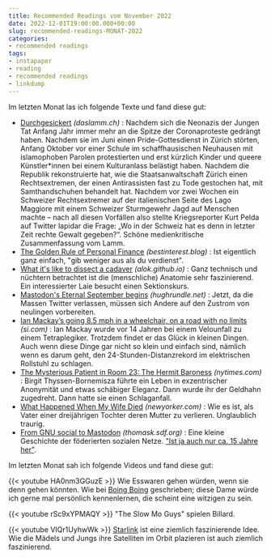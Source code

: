 ```yaml
---
title: Recommended Readings vom November 2022
date: 2022-12-01T19:00:00.000+00:00
slug: recommended-readings-MONAT-2022
categories:
- recommended readings
tags:
- instapaper
- reading
- recommended readings
- linkdump
---
```


Im letzten Monat las ich folgende Texte und fand diese gut:

- [Durchgesickert](https://daslamm.ch/durchgesickert/) *(daslamm.ch)* : Nachdem sich die Neonazis der Jungen Tat Anfang Jahr immer mehr an die Spitze der Coronaproteste gedrängt haben. Nachdem sie im Juni einen Pride-Gottesdienst in Zürich störten, Anfang Oktober vor einer Schule im schaffhausischen Neuhausen mit islamophoben Parolen protestierten und erst kürzlich Kinder und queere Künstler*innen bei einem Kulturanlass belästigt haben. Nachdem die Republik rekonstruierte hat, wie die Staatsanwaltschaft Zürich einen Rechtsextremen, der einen Antirassisten fast zu Tode gestochen hat, mit Samthandschuhen behandelt hat. Nachdem vor zwei Wochen ein Schweizer Rechtsextremer auf der italienischen Seite des Lago Maggiore mit einem Schweizer Sturmgewehr Jagd auf Menschen machte – nach all diesen Vorfällen also stellte Kriegsreporter Kurt Pelda auf Twitter lapidar die Frage: „Wo in der Schweiz hat es denn in letzter Zeit rechte Gewalt gegeben?“. Schöne medienkritische Zusammenfassung vom Lamm.
- [The Golden Rule of Personal Finance](https://bestinterest.blog/golden-rule/) *(bestinterest.blog)* : Ist eigentlich ganz einfach, "gib weniger aus als du verdienst".
- [What it's like to dissect a cadaver](http://alok.github.io/2022/11/09/dissection/) *(alok.github.io)* : Ganz technisch und nüchtern betrachtet ist die (menschliche) Anatomie sehr faszinierend. Ein interessierter Laie besucht einen Sektionskurs.
- [Mastodon's Eternal September begins](https://www.hughrundle.net/home-invasion/) *(hughrundle.net)* : Jetzt, da die Massen Twitter verlassen, müssen sich Andere auf den Zustrom von neulingen vorbereiten.
- [Ian Mackay’s going 8.5 mph in a wheelchair, on a road with no limits](https://www.si.com/sports-illustrated/2022/09/14/ian-mackay-wheelchair-daily-cover) *(si.com)* : Ian Mackay wurde vor 14 Jahren bei einem Velounfall zu einem Tetraplegiker. Trotzdem findet er das Glück in kleinen Dingen. Auch wenn diese Dinge gar nicht so klein und einfach sind, nämlich wenn es darum geht, den 24-Stunden-Distanzrekord im elektrischen Rollstuhl zu schlagen.
- [The Mysterious Patient in Room 23: The Hermit Baroness](https://www.nytimes.com/2022/10/20/nyregion/baroness-birgit-thyssen-bornemisza.html) *(nytimes.com)* : Birgit Thyssen-Bornemisza führte ein Leben in exzentrischer Anonymität und etwas schäbiger Eleganz. Dann wurde ihr der Geldhahn zugedreht. Dann hatte sie einen Schlaganfall.
- [What Happened When My Wife Died](https://www.newyorker.com/culture/personal-history/what-happened-when-my-wife-died) *(newyorker.com)* : Wie es ist, als Vater einer dreijährigen Tochter deren Mutter zu verlieren. Unglaublich traurig.
- [From GNU social to Mastodon](https://thomask.sdf.org/blog/2018/08/19/from-gnu-social-to-mastodon.html) *(thomask.sdf.org)* : Eine kleine Geschichte der föderierten sozialen Netze. ["Ist ja auch nur ca. 15 Jahre her"](https://mastodon.social/@habi/109279351176332270).

Im letzten Monat sah ich folgende Videos und fand diese gut:

{{< youtube HA0nm3GGuzE >}}
Wie Esswaren gehen würden, wenn sie denn gehen könnten.
Wie bei [Boing Boing](https://boingboing.net/2022/11/10/how-would-food-walk.html) geschrieben; diese Dame würde ich gerne mal persönlich kennenlernen, die scheint eine witzigen zu sein.

{{< youtube rSc9xYPMAQY >}}
"The Slow Mo Guys" spielen Billard. 

{{< youtube VIQr1UyhwWk >}}
[Starlink](https://www.starlink.com) ist eine ziemlich faszinierende Idee.
Wie die Mädels und Jungs ihre Satelliten im Orbit plazieren ist auch ziemlich faszinierend.